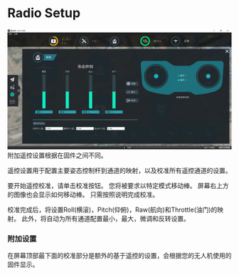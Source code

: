# Radio Setup

![](Radio.jpg)
附加遥控设置根据在固件之间不同。

遥控设置用于配置主要姿态控制杆到通道的映射，以及校准所有遥控通道的设置。

要开始遥控校准，请单击校准按钮。 您将被要求以特定模式移动棒。 屏幕右上方的图像也会显示如何移动棒。 只需按照说明完成校准。

校准完成后，将设置Roll(横滚)，Pitch(仰俯)，Raw(航向)和Throttle(油门)的映射。 此外，将自动为所有通道配置最小，最大，微调和反转设置。

### 附加设置

在屏幕顶部最下面的校准部分是额外的基于遥控的设置，会根据您的无人机使用的固件显示。